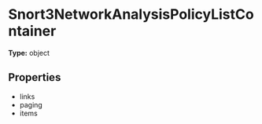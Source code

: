 # Snort3NetworkAnalysisPolicyListContainer


**Type:** object

## Properties
* links
* paging
* items
